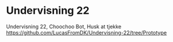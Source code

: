 # Undervisning 22
 Undervisning 22, Choochoo Bot, Husk at tjekke https://github.com/LucasFromDK/Undervisning-22/tree/Prototype
